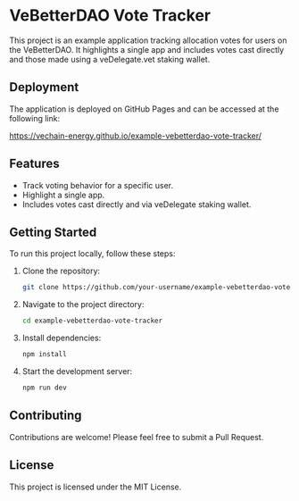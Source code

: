# VeBetterDAO Vote Tracker

This project is an example application tracking allocation votes for users on the VeBetterDAO. It highlights a single app and includes votes cast directly and those made using a veDelegate.vet staking wallet.

## Deployment

The application is deployed on GitHub Pages and can be accessed at the following link:

https://vechain-energy.github.io/example-vebetterdao-vote-tracker/

## Features

- Track voting behavior for a specific user.
- Highlight a single app.
- Includes votes cast directly and via veDelegate staking wallet.

## Getting Started

To run this project locally, follow these steps:

1. Clone the repository:
   ```bash
   git clone https://github.com/your-username/example-vebetterdao-vote-tracker.git
   ```

2. Navigate to the project directory:
   ```bash
   cd example-vebetterdao-vote-tracker
   ```

3. Install dependencies:
   ```bash
   npm install
   ```

4. Start the development server:
   ```bash
   npm run dev
   ```

## Contributing

Contributions are welcome! Please feel free to submit a Pull Request.

## License

This project is licensed under the MIT License. 